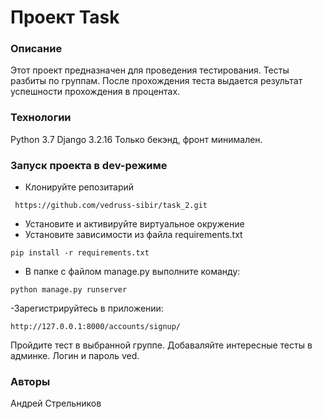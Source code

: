 # Проект Task

### Описание

Этот проект предназначен для проведения тестирования. Тесты разбиты по группам. После прохождения теста выдается результат успешности прохождения в процентах.

### Технологии

Python 3.7
Django 3.2.16
Только бекэнд, фронт минимален.

### Запуск проекта в dev-режиме

- Клонируйте репозитарий

```
 https://github.com/vedruss-sibir/task_2.git
```

- Установите и активируйте виртуальное окружение
- Установите зависимости из файла requirements.txt

```
pip install -r requirements.txt
```

- В папке с файлом manage.py выполните команду:

```
python manage.py runserver
```

-Зарегистрируйтесь в приложении:

```
http://127.0.0.1:8000/accounts/signup/
```

Пройдите тест в выбранной группе.
Добаваляйте интересные тесты в админке. Логин и пароль ved.

### Авторы

Андрей Стрельников
